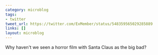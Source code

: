 ```yaml
---
category: microblog
tags:
- twitter
tweet_url: https://twitter.com/ExMember/status/548359565029285889
links: []
layout: microblog
---
```

Why haven't we seen a horror film with Santa Claus as the big bad?
